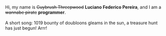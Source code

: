 Hi, my name is ~~Guybrush Threepwood~~ **Luciano Federico Pereira**, and I am a ~~wannabe pirate~~ **programmer**.<br><br>A short song: 1019 bounty of doubloons gleams in the sun, a treasure hunt has just begun! Arrr!

